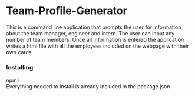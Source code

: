 # Team-Profile-Generator  
This is a command line application that prompts the user for information about the team manager, engineer and intern. The user can input any number of team members. Once all information is entered the application writes a html file with all the employees included on the webpage with their own cards.  

### Installing  
npm i  
Everything needed to install is already included in the package.json

